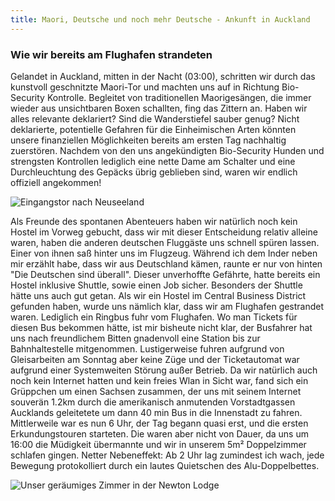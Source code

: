 ```yaml
---
title: Maori, Deutsche und noch mehr Deutsche - Ankunft in Auckland
---
```


### Wie wir bereits am Flughafen strandeten

Gelandet in Auckland, mitten in der Nacht (03:00), schritten wir durch das kunstvoll geschnitzte Maori-Tor und machten uns auf in Richtung Bio-Security Kontrolle. Begleitet von traditionellen Maorigesängen, die immer wieder aus unsichtbaren Boxen schallten, fing das Zittern an. Haben wir alles relevante deklariert? Sind die Wanderstiefel sauber genug? Nicht deklarierte, potentielle Gefahren für die Einheimischen Arten könnten unsere finanziellen Möglichkeiten bereits am ersten Tag nachhaltig zuerstören. Nachdem von den uns angekündigten Bio-Security Hunden und strengsten Kontrollen lediglich eine nette Dame am Schalter und eine Durchleuchtung des Gepäcks übrig geblieben sind, waren wir endlich offiziell angekommen! 

![Eingangstor nach Neuseeland](/assets/blaubeersaft.jpg)

Als Freunde des spontanen Abenteuers haben wir natürlich noch kein Hostel im Vorweg gebucht, dass wir mit dieser Entscheidung relativ alleine waren, haben die anderen deutschen Fluggäste uns schnell spüren lassen. Einer von ihnen saß hinter uns im Flugzeug. Während ich dem Inder neben mir erzählt habe, dass wir aus Deutschland kämen, raunte er nur von hinten "Die Deutschen sind überall". Dieser unverhoffte Gefährte, hatte bereits ein Hostel inklusive Shuttle, sowie einen Job sicher. Besonders der Shuttle hätte uns auch gut getan. Als wir ein Hostel im Central Business District gefunden haben, wurde uns nämlich klar, dass wir am Flughafen gestrandet waren. Lediglich ein Ringbus fuhr vom Flughafen. Wo man Tickets für diesen Bus bekommen hätte, ist mir bisheute nicht klar, der Busfahrer hat uns nach freundlichem Bitten gnadenvoll eine Station bis zur Bahnhaltestelle mitgenommen. Lustigerweise fuhren aufgrund von Gleisarbeiten am Sonntag aber keine Züge und der Ticketautomat war aufgrund einer Systemweiten Störung außer Betrieb. Da wir natürlich auch noch kein Internet hatten und kein freies Wlan in Sicht war, fand sich ein Grüppchen um einen Sachsen zusammen, der uns mit seinem Internet souverän 1.2km durch die amerikanisch anmutenden Vorstadtgassen Aucklands geleitetete um dann 40 min Bus in die Innenstadt zu fahren. Mittlerweile war es nun 6 Uhr, der Tag begann quasi erst, und die ersten Erkundungstouren starteten. Die waren aber nicht von Dauer, da uns um 16:00 die Müdigkeit übermannte und wir in unserem 5m² Doppelzimmer schlafen gingen. Netter Nebeneffekt: Ab 2 Uhr lag zumindest ich wach, jede Bewegung protokolliert durch ein lautes Quietschen des Alu-Doppelbettes.

![Unser geräumiges Zimmer in der Newton Lodge](/assets/blaubeersaft.jpg)






